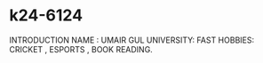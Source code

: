 # k24-6124
INTRODUCTION 
NAME : UMAIR GUL
UNIVERSITY: FAST
HOBBIES: CRICKET , ESPORTS , BOOK READING.